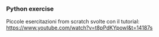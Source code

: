 ### Python exercise

Piccole esercitazioni from scratch svolte con il tutorial: https://www.youtube.com/watch?v=t8pPdKYpowI&t=14187s
